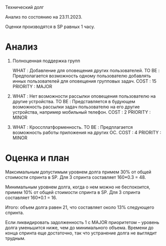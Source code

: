 Технический долг

Анализ по состоянию на 23.11.2023.

Оценки производятся в SP равных 1 часу.

# Анализ

1. Полноценная поддержка групп

   WHAT : Добавление для оповещения других пользователей.
   TO BE : Предполагается возможность одному пользователю добавлять инных пользователей для оповещения групповых задач.
   COST : 15
   PRIORITY : MAJOR

2. WHAT : Нет возможности рассылки оповещения пользователю на другие устройства.
TO BE : Представляется в будующем возможность рассылки задач пользователю на его другие устройства, например мобильный телефон.
COST : 2
PRIORITY : MINOR

3. WHAT : Кроссплатформенность.
    TO BE : Предплагается возможность работы приложения на других ОС.
    COST : 4
    PRIORITY : MINOR

# Оценка и план

Максимальным допустимым уровнем долга примем 30% от общей стоимости спринта в SP. Для 3 спринта составляет 160*0.3 = 48.

Минимальным уровнем долга, когда о нем можно не беспокоится, примем 10% от общей стоимости спринта в SP. Для 3 спринта составляет 160*0.1 = 16.

Итого: объем долга равен 21, что составляет около 13% следующего спринта.

Если ликвидировать задолженность 1 с MAJOR приоритетом – уровень долга уменьшится ниже, чем до минимального объема. Времени до конца спринта еще достаточно, так что устранение долга не выглядит трудным.
